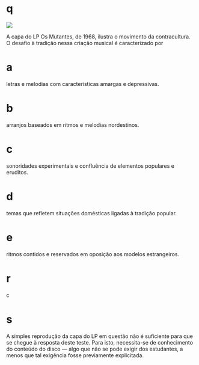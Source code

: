 # q
![](https://firebasestorage.googleapis.com/v0/b/firebase-enemio.appspot.com/o/questoes%2F617%2F46a138a8-e2b4-fa88-e2fd-2cf65bfc7ed5.png?alt=media\&token=04a88987-701b-4552-8a4b-cc3248b2cdcb)

A capa do LP Os Mutantes, de 1968, ilustra o movimento da contracultura. O desafio à tradição nessa criação musical é caracterizado por

# a
letras e melodias com características amargas e depressivas.

# b
arranjos baseados em ritmos e melodias nordestinos.

# c
sonoridades experimentais e confluência de elementos populares e eruditos.

# d
temas que refletem situações domésticas ligadas à tradição popular.

# e
ritmos contidos e reservados em oposição aos modelos estrangeiros.

# r
c

# s
A simples reprodução da capa do LP em questão não é suficiente para que se chegue à resposta deste teste. Para isto, necessita-se de conhecimento do conteúdo do disco — algo que não se pode exigir dos estudantes, a menos que tal exigência fosse previamente explicitada.
